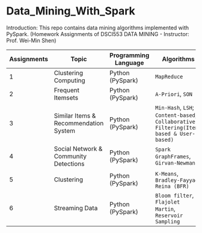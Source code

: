 # Data_Mining_With_Spark

Introduction: This repo contains data mining algorithms implemented with PySpark. 
(Homework Assignments of DSCI553 DATA MINING - Instructor: Prof. Wei-Min Shen)


| Assignments | Topic | Programming Language |    Algorithms    | Grades |
| ----------- | ----- | -------------------- | ----------------- | ----- |
|      1      | Clustering Computing | Python (PySpark) | `MapReduce` | 7/7 |
|      2      | Frequent Itemsets | Python (PySpark) | `A-Priori`, `SON` | 7/7 |
|      3      | Similar Items & Recommendation System | Python (PySpark) | `Min-Hash`, `LSH`; `Content-based`, `Collaborative Filtering(Item-based & User-based)` | 7/7 |
|      4      | Social Network & Community Detections | Python (PySpark) | `Spark GraphFrames`, `Girvan-Newman` | 7/7 |
|      5      | Clustering | Python (PySpark) | `K-Means`, `Bradley-Fayyad-Reina (BFR)` | 7/7 |
|      6      | Streaming Data | Python (PySpark) | `Bloom filter`, `Flajolet Martin`, `Reservoir Sampling` | 7/7 |
